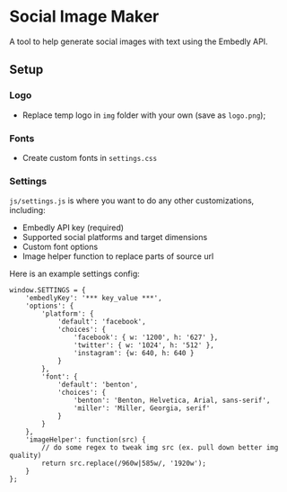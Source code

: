 # Social Image Maker

A tool to help generate social images with text using the Embedly API.

## Setup
### Logo
- Replace temp logo in `img` folder with your own (save as `logo.png`);

### Fonts
- Create custom fonts in `settings.css`

### Settings
`js/settings.js` is where you want to do any other customizations, including:
- Embedly API key (required)
- Supported social platforms and target dimensions
- Custom font options
- Image helper function to replace parts of source url

Here is an example settings config:

```
window.SETTINGS = {
	'embedlyKey': '*** key_value ***',
	'options': {
		'platform': {
			'default': 'facebook',
			'choices': {
				'facebook': { w: '1200', h: '627' },
				'twitter': { w: '1024', h: '512' },
				'instagram': {w: 640, h: 640 }
			}	
		},
		'font': {
			'default': 'benton',
			'choices': {
				'benton': 'Benton, Helvetica, Arial, sans-serif',
				'miller': 'Miller, Georgia, serif'
			}
		}
	},
	'imageHelper': function(src) {
		// do some regex to tweak img src (ex. pull down better img quality)
		return src.replace(/960w|585w/, '1920w');
	}
};
```
